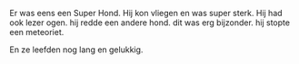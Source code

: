 Er was eens een Super Hond. 
Hij kon vliegen en was super sterk. 
Hij had ook lezer ogen. 
hij redde een andere hond. 
dit was erg bijzonder.
hij stopte een meteoriet.

En ze leefden nog lang en gelukkig.
